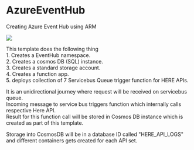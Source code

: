 # AzureEventHub
Creating Azure Event Hub using ARM

<a href="https://portal.azure.com/#create/Microsoft.Template/uri/https%3A%2F%2Fraw.githubusercontent.com%2Fnavinmistry%2Fhere_azure%2Fmaster%2Farm_templates%2F101-serviceBusTriggerFunctionsTemplate%2Fazure_deploy.json" target="_blank">
    <img src="http://azuredeploy.net/deploybutton.png"/>
</a>


This template does the following thing   
	1. Creates a EventHub namespace.  
	2. Creates a cosmos DB (SQL) instance.  
	3. Creates a standard storage account.  
	4. Creates a function app.  
	5. deploys collection of 7 Servicebus Queue trigger function for HERE APIs.  

It is an unidirectional journey where request will be received on servicebus queue.   
Incoming message to service bus triggers function which internally calls respective Here API.   
Result for this function call will be stored in Cosmos DB instance which is created as part of this template.   
   
Storage into CosmosDB will be in a database ID called "HERE_API_LOGS" and different containers gets created for each API set.

